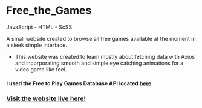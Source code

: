 # Free_the_Games
JavaScript - HTML - ScSS

A small website created to browse all free games available at the moment in a sleek simple interface.

- This website was created to learn mostly about fetching data with Axios and incorporating smooth and simple eye catching animations for a video game like feel.

#### I used the Free to Play Games Database API located [here](https://www.freetogame.com/api-doc)

### [Visit the website live here!](https://free-the-games.vercel.app)
